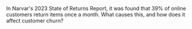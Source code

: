 In Narvar's 2023 State of Returns Report, it was found that 39% of online customers return items once a month. What causes this, and how does it affect customer churn?
